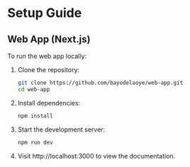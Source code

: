 # Setup Guide

## Web App (Next.js)

To run the web app locally:

1. Clone the repository:

   ```bash
   git clone https://github.com/bayodelaoye/web-app.git
   cd web-app

   ```

2. Install dependencies:

   ```bash
   npm install
   ```

3. Start the development server:

   ```bash
   npm run dev
   ```

4. Visit http://localhost:3000 to view the documentation.
